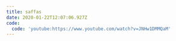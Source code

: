 ```yaml
---
title: saffas
date: 2020-01-22T12:07:06.927Z
code:
  code: 'youtube:https://www.youtube.com/watch?v=JNHw1DMMQaM'
---
```


